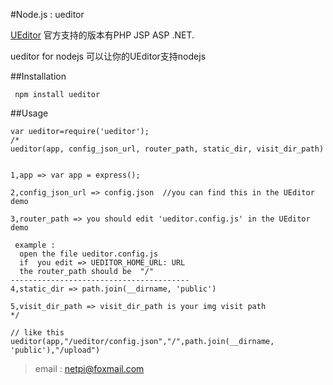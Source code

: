 #Node.js : ueditor


[UEditor](https://github.com/fex-team/ueditor) 官方支持的版本有PHP JSP ASP .NET.

ueditor for nodejs 可以让你的UEditor支持nodejs 



##Installation

```
 npm install ueditor

```

##Usage
```
var ueditor=require('ueditor');
/*
ueditor(app, config_json_url, router_path, static_dir, visit_dir_path)


1,app => var app = express();

2,config_json_url => config.json  //you can find this in the UEditor demo

3,router_path => you should edit 'ueditor.config.js' in the UEditor demo

 example : 
  open the file ueditor.config.js
  if  you edit => UEDITOR_HOME_URL: URL
  the router_path should be  "/"
----------------------------------------
4,static_dir => path.join(__dirname, 'public')

5,visit_dir_path => visit_dir_path is your img visit path 
*/

// like this
ueditor(app,"/ueditor/config.json","/",path.join(__dirname, 'public'),"/upload")

```
>email : netpi@foxmail.com